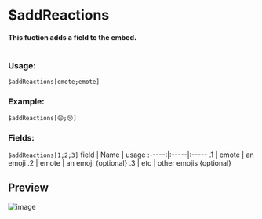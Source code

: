 # $addReactions

#### This fuction adds a field to the embed.

#

### Usage:
`$addReactions[emote;emote]`
### Example:
`$addReactions[😄;😢]`
<br>

### Fields:
`$addReactions[1;2;3]`
field | Name | usage
:-----:|:-----|:-----
.1 | emote | an emoji
.2 | emote | an emoji {optional}
.3 | etc | other emojis {optional}
<br>
## Preview
![image](https://user-images.githubusercontent.com/65414822/127845691-a7b722c1-f2b5-4e16-9f43-7a46d5075828.png)
